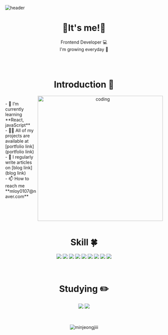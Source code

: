 <!-- Header -->
![header](https://capsule-render.vercel.app/api?type=slice&color=auto&height=200&section=header&text=Hello&desc=I'm%20MinJeong&fontSize=60&rotate=14&fontAlignY=25&fontAlign=75&descAlignY=43&descAlign=80&&animation=twinkling)

<!-- Main -->
<div align="center">
<h1>👏It's me!👏</h1>
<p>
  Frontend Developer 💻 <br/>
  I'm growing everyday 🌱
</p>

<br/>
<br/>

<h1>Introduction 🙌</h1>
<img align="right" alt="coding" width="400" src="https://media.tenor.com/LSDeBe2JAfoAAAAC/cat-coding.gif">
<p align="left">
  <br/>
  - 🌱 I’m currently learning **React, javaScript**<br/>
  - 👨‍💻 All of my projects are available at [portfolio link](portfolio link)<br/>
  - 📝 I regularly write articles on [blog link](blog link)<br/>
  - 📫 How to reach me **mloy0107@naver.com**<br/>
</p>

<br/><br/>
<br/><br/>

<h1>Skill 🍀</h1>
<img src="https://img.shields.io/badge/HTML5-E34F26?style=flat&logo=html5&logoColor=white"/>
<img src="https://img.shields.io/badge/CSS3-1572B6?style=flat&logo=css3&logoColor=white"/>
<img src="https://img.shields.io/badge/JavaScript-F7DF1E?style=flat&logo=JavaScript&logoColor=white"/>
<img src="https://img.shields.io/badge/jQuery-0769AD?style=flat&logo=jQuery&logoColor=white"/>
<img src="https://img.shields.io/badge/React-61DAFB?style=flat&logo=React&logoColor=white"/>
<img src="https://img.shields.io/badge/Node.js-339933?style=flat&logo=nodedotjs&logoColor=white"/>
<img src="https://img.shields.io/badge/Sass-CC6699?style=flat&logo=Sass&logoColor=white"/>
<img src="https://img.shields.io/badge/Figma-F24E1E?style=flat&logo=figma&logoColor=white"/>
<img src="https://img.shields.io/badge/Adobe XD-1572B6?style=flat&logo=adobexd&logoColor=white"/>

<br/>
<br/>
<br/>

<h1>Studying ✏️</h1>
<img src="https://img.shields.io/badge/React-61DAFB?style=flat&logo=React&logoColor=white"/>
<img src="https://img.shields.io/badge/Redux-764ABC?style=flat&logo=Redux&logoColor=white"/>

<br/>
<br/>
<br/>
</div>

<!-- Footer -->
<p align="center">
  <img src="https://github-readme-stats.vercel.app/api/top-langs?username=minjeongjiii&show_icons=true&locale=en&layout=compact" alt="minjeongjiii" />
</p>
